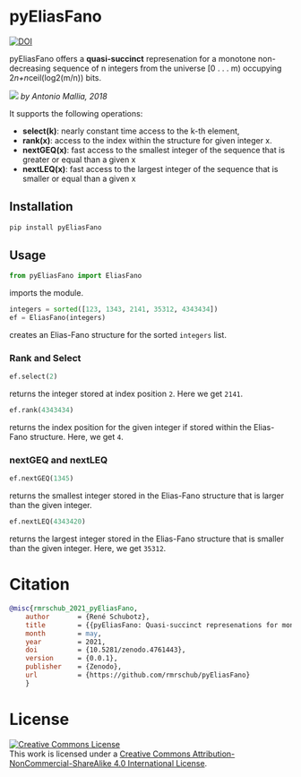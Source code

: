 # pyEliasFano
[![DOI](https://zenodo.org/badge/367291041.svg)](https://zenodo.org/badge/latestdoi/367291041)

pyEliasFano offers a **quasi-succinct** represenation for a monotone non-decreasing sequence of n integers from 
the universe [0 . . . m) occupying 2*n+n*ceil(log2(m/n)) bits.

![](https://www.antoniomallia.it/uploads/Elias-Fano.png)
*by Antonio Mallia, 2018*

It supports the following operations:
- **select(k)**: nearly constant time access to the k-th element,
- **rank(x)**: access to the index within the structure for given integer x.
- **nextGEQ(x)**: fast access to the smallest integer of the sequence that is greater or equal than a given x
- **nextLEQ(x)**: fast access to the largest integer of the sequence that is smaller or equal than a given x

## Installation
```bash
pip install pyEliasFano
```

## Usage
```python
from pyEliasFano import EliasFano
```
imports the module.

```python
integers = sorted([123, 1343, 2141, 35312, 4343434])
ef = EliasFano(integers)
```
creates an Elias-Fano structure for the sorted ``integers`` list.

### Rank and Select
```python
ef.select(2)
```
returns the integer stored at index position ``2``.
Here we get ``2141``.    
```python
ef.rank(4343434)
```
returns the index position for the given integer if stored within the Elias-Fano structure. 
Here, we get ``4``.

### nextGEQ and nextLEQ
```python
ef.nextGEQ(1345)
```
returns the smallest integer stored in the Elias-Fano structure that is larger than the given integer. 

```python
ef.nextLEQ(4343420)
```
returns the largest integer stored in the Elias-Fano structure that is smaller than the given integer.
Here, we get ``35312``. 

# Citation
```bibtex
@misc{rmrschub_2021_pyEliasFano,
    author       = {René Schubotz},
    title        = {{pyEliasFano: Quasi-succinct represenations for monotone non-decreasing sequences of integers.}},
    month        = may,
    year         = 2021,
    doi          = {10.5281/zenodo.4761443},
    version      = {0.0.1},
    publisher    = {Zenodo},
    url          = {https://github.com/rmrschub/pyEliasFano}
    }
```

# License
<a rel="license" href="http://creativecommons.org/licenses/by-nc-sa/4.0/"><img alt="Creative Commons License" style="border-width:0" src="https://i.creativecommons.org/l/by-nc-sa/4.0/80x15.png" /></a><br />This work is licensed under a <a rel="license" href="http://creativecommons.org/licenses/by-nc-sa/4.0/">Creative Commons Attribution-NonCommercial-ShareAlike 4.0 International License</a>.